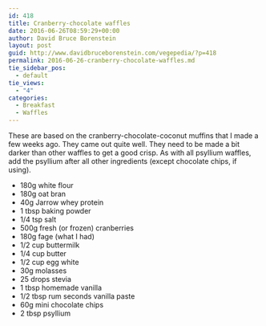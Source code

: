 ```yaml
---
id: 418
title: Cranberry-chocolate waffles
date: 2016-06-26T08:59:29+00:00
author: David Bruce Borenstein
layout: post
guid: http://www.davidbruceborenstein.com/vegepedia/?p=418
permalink: 2016-06-26-cranberry-chocolate-waffles.md
tie_sidebar_pos:
  - default
tie_views:
  - "4"
categories:
  - Breakfast
  - Waffles
---
```

These are based on the cranberry-chocolate-coconut muffins that I made a few weeks ago. They came out quite well. They need to be made a bit darker than other waffles to get a good crisp. As with all psyllium waffles, add the psyllium after all other ingredients (except chocolate chips, if using).

  * 180g white flour
  * 180g oat bran
  * 40g Jarrow whey protein
  * 1 tbsp baking powder
  * 1/4 tsp salt
  * 500g fresh (or frozen) cranberries
  * 180g fage (what I had)
  * 1/2 cup buttermilk
  * 1/4 cup butter
  * 1/2 cup egg white
  * 30g molasses
  * 25 drops stevia
  * 1 tbsp homemade vanilla
  * 1/2 tbsp rum seconds vanilla paste
  * 60g mini chocolate chips
  * 2 tbsp psyllium